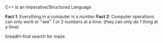 C++ is an Imperative/Structured Language

**Fact 1**: Everything in a computer is a *number*
**Fact 2**: Computer operations can only work or "see" 1 or 2 numbers at a time. (they can only do 1 thing at a time)

breadth-first search for maze
